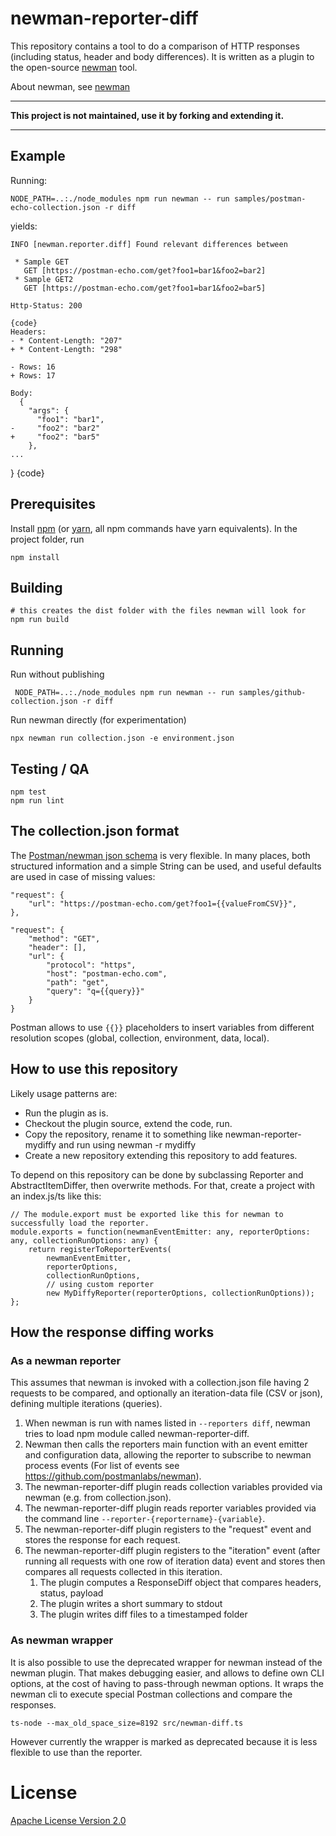 # newman-reporter-diff

This repository contains a tool to do a comparison of HTTP responses (including status, header and body differences).
It is written as a plugin to the open-source [newman](https://github.com/postmanlabs/newman) tool.

About newman, see [newman](https://www.getpostman.com/docs/v6/postman/collection_runs/command_line_integration_with_newman)

---

**This project is not maintained, use it by forking and extending it.**

---

## Example

Running:

    NODE_PATH=..:./node_modules npm run newman -- run samples/postman-echo-collection.json -r diff

yields:

    INFO [newman.reporter.diff] Found relevant differences between

     * Sample GET
       GET [https://postman-echo.com/get?foo1=bar1&foo2=bar2]
     * Sample GET2
       GET [https://postman-echo.com/get?foo1=bar1&foo2=bar5]

    Http-Status: 200

    {code}
    Headers:
    - * Content-Length: "207"
    + * Content-Length: "298"

    - Rows: 16
    + Rows: 17

    Body:
      {
        "args": {
          "foo1": "bar1",
    -     "foo2": "bar2"
    +     "foo2": "bar5"
        },
    ...
  }
{code}


## Prerequisites

Install [npm](https://www.npmjs.com) (or [yarn](https://yarnpkg.com/lang/en/docs/install/#debian-stable), all npm commands have yarn equivalents).
In the project folder, run

    npm install

## Building

    # this creates the dist folder with the files newman will look for
    npm run build

## Running

Run without publishing

     NODE_PATH=..:./node_modules npm run newman -- run samples/github-collection.json -r diff

Run newman directly (for experimentation)

    npx newman run collection.json -e environment.json

## Testing / QA

    npm test
    npm run lint

## The collection.json format

The [Postman/newman json schema](https://schema.getpostman.com/json/collection/v2.0.0/docs/index.html) is very flexible.
In many places, both structured information and a simple String can be used, and useful defaults are used in case of missing values:


    "request": {
        "url": "https://postman-echo.com/get?foo1={{valueFromCSV}}",
    },

    "request": {
        "method": "GET",
        "header": [],
        "url": {
            "protocol": "https",
            "host": "postman-echo.com",
            "path": "get",
            "query": "q={{query}}"
        }
    }

Postman allows to use ```{{}}``` placeholders to insert variables from different resolution scopes (global, collection, environment, data, local).

## How to use this repository

Likely usage patterns are:

* Run the plugin as is.
* Checkout the plugin source, extend the code, run.
* Copy the repository, rename it to something like newman-reporter-mydiffy and run using newman -r mydiffy
* Create a new repository extending this repository to add features.

To depend on this repository can be done by subclassing Reporter and AbstractItemDiffer, then overwrite methods.
For that, create a project with an index.js/ts like this:

    // The module.export must be exported like this for newman to successfully load the reporter.
    module.exports = function(newmanEventEmitter: any, reporterOptions: any, collectionRunOptions: any) {
        return registerToReporterEvents(
            newmanEventEmitter,
            reporterOptions,
            collectionRunOptions,
            // using custom reporter
            new MyDiffyReporter(reporterOptions, collectionRunOptions));
    };

## How the response diffing works

### As a newman reporter

This assumes that newman is invoked with a collection.json file having 2 requests to be compared, and optionally an iteration-data file (CSV or json), defining multiple iterations (queries). 

1. When newman is run with names listed in ```--reporters diff```, newman tries to load npm module called newman-reporter-diff.
2. Newman then calls the reporters main function with an event emitter and configuration data, allowing the reporter to subscribe to newman process events (For list of events see https://github.com/postmanlabs/newman).
3. The newman-reporter-diff plugin reads collection variables provided via newman (e.g. from collection.json).
4. The newman-reporter-diff plugin reads reporter variables provided via the command line `--reporter-{reportername}-{variable}`.
5. The newman-reporter-diff plugin registers to the "request" event and stores the response for each request.
6. The newman-reporter-diff plugin registers to the "iteration" event (after running all requests with one row of iteration data) event and stores then compares all requests collected in this iteration.
   1. The plugin computes a ResponseDiff object that compares headers, status, payload
   2. The plugin writes a short summary to stdout
   3. The plugin writes diff files to a timestamped folder

### As newman wrapper

It is also possible to use the deprecated wrapper for newman instead of the newman plugin.
That makes debugging easier, and allows to define own CLI options, at the cost of having to pass-through newman options.
It wraps the newman cli to execute special Postman collections and compare the responses.

    ts-node --max_old_space_size=8192 src/newman-diff.ts

However currently the wrapper is marked as deprecated because it is less flexible to use than the reporter.

# License

[Apache License Version 2.0](LICENSE)
